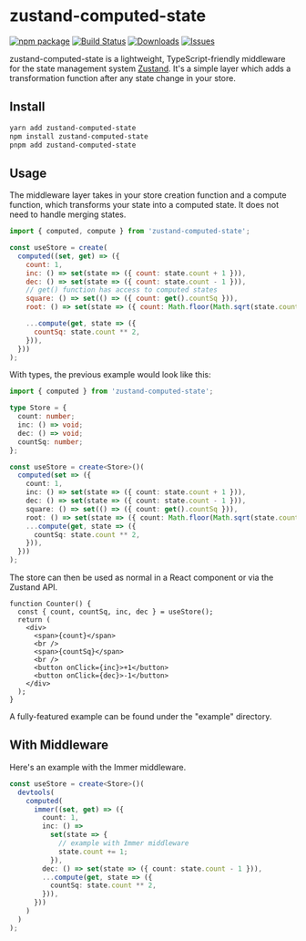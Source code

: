 # zustand-computed-state

[![npm package][npm-img]][npm-url]
[![Build Status][build-img]][build-url]
[![Downloads][downloads-img]][downloads-url]
[![Issues][issues-img]][issues-url]

zustand-computed-state is a lightweight, TypeScript-friendly middleware for the state management system [Zustand](https://github.com/pmndrs/zustand). It's a simple layer which adds a transformation function after any state change in your store.

## Install

```bash
yarn add zustand-computed-state
npm install zustand-computed-state
pnpm add zustand-computed-state
```

## Usage

The middleware layer takes in your store creation function and a compute function, which transforms your state into a computed state. It does not need to handle merging states.

```js
import { computed, compute } from 'zustand-computed-state';

const useStore = create(
  computed((set, get) => ({
    count: 1,
    inc: () => set(state => ({ count: state.count + 1 })),
    dec: () => set(state => ({ count: state.count - 1 })),
    // get() function has access to computed states
    square: () => set(() => ({ count: get().countSq })),
    root: () => set(state => ({ count: Math.floor(Math.sqrt(state.count)) })),

    ...compute(get, state => ({
      countSq: state.count ** 2,
    })),
  }))
);
```

With types, the previous example would look like this:

```ts
import { computed } from 'zustand-computed-state';

type Store = {
  count: number;
  inc: () => void;
  dec: () => void;
  countSq: number;
};

const useStore = create<Store>()(
  computed(set => ({
    count: 1,
    inc: () => set(state => ({ count: state.count + 1 })),
    dec: () => set(state => ({ count: state.count - 1 })),
    square: () => set(() => ({ count: get().countSq })),
    root: () => set(state => ({ count: Math.floor(Math.sqrt(state.count)) })),
    ...compute(get, state => ({
      countSq: state.count ** 2,
    })),
  }))
);
```

The store can then be used as normal in a React component or via the Zustand API.

```tsx
function Counter() {
  const { count, countSq, inc, dec } = useStore();
  return (
    <div>
      <span>{count}</span>
      <br />
      <span>{countSq}</span>
      <br />
      <button onClick={inc}>+1</button>
      <button onClick={dec}>-1</button>
    </div>
  );
}
```

A fully-featured example can be found under the "example" directory.

## With Middleware

Here's an example with the Immer middleware.

```ts
const useStore = create<Store>()(
  devtools(
    computed(
      immer((set, get) => ({
        count: 1,
        inc: () =>
          set(state => {
            // example with Immer middleware
            state.count += 1;
          }),
        dec: () => set(state => ({ count: state.count - 1 })),
        ...compute(get, state => ({
          countSq: state.count ** 2,
        })),
      }))
    )
  )
);
```

[build-img]: https://github.com/yasintz/zustand-computed-state/actions/workflows/release.yml/badge.svg
[build-url]: https://github.com/yasintz/zustand-computed-state/actions/workflows/build.yml
[downloads-img]: https://img.shields.io/npm/dt/zustand-computed-state
[downloads-url]: https://www.npmtrends.com/zustand-computed-state-state
[npm-img]: https://img.shields.io/npm/v/zustand-computed-state
[npm-url]: https://www.npmjs.com/package/zustand-computed-state
[issues-img]: https://img.shields.io/github/issues/yasintz/zustand-computed-state
[issues-url]: https://github.com/yasintz/yasintz/zustand-computed-state/issues
